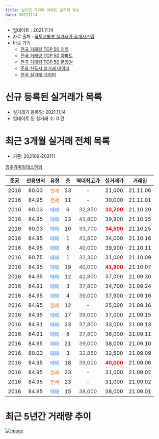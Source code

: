 ```yaml
---
title: 남이면 가마리 아파트 실거래 정보
date: 20211114
---
```


* 업데이트 : 2021.11.14
* 자료 출처 : [국토교통부 실거래가 공개시스템](http://rt.molit.go.kr)
* 바로 가기
    * [전국 거래량 TOP 50 지역](https://apt-info.github.io/apt-trade-info/tr)
    * [전국 거래량 TOP 50 아파트](https://apt-info.github.io/apt-trade-info/ta)
    * [전국 거래량 TOP 50 분양권](https://apt-info.github.io/apt-trade-info/tb)
    * [주요 신도시 실거래 데이터](https://apt-info.github.io/apt-trade-info/newtown)
    * [전국 실거래 데이터](https://apt-info.github.io/apt-trade-info/all)



<script async src="https://pagead2.googlesyndication.com/pagead/js/adsbygoogle.js"></script>
<!-- 기본광고 -->
<ins class="adsbygoogle"
     style="display:block"
     data-ad-client="ca-pub-1142216861245946"
     data-ad-slot="4805727019"
     data-ad-format="auto"
     data-full-width-responsive="true"></ins>
<script>
     (adsbygoogle = window.adsbygoogle || []).push({});
</script>


# 신규 등록된 실거래가 목록

* 실거래가 등록일: 2021.11.14
* 업데이트 된 실거래 수: 0 건




<script async src="https://pagead2.googlesyndication.com/pagead/js/adsbygoogle.js"></script>
<!-- 기본광고 -->
<ins class="adsbygoogle"
     style="display:block"
     data-ad-client="ca-pub-1142216861245946"
     data-ad-slot="4805727019"
     data-ad-format="auto"
     data-full-width-responsive="true"></ins>
<script>
     (adsbygoogle = window.adsbygoogle || []).push({});
</script>


# 최근 3개월 실거래 전체 목록
* 기준: 202109-202111


[청주가마힐데스하임](https://search.naver.com/search.naver?query=%EC%B2%AD%EC%A3%BC%EA%B0%80%EB%A7%88%ED%9E%90%EB%8D%B0%EC%8A%A4%ED%95%98%EC%9E%84)

|준공|전용면적|유형|층|역대최고가|실거래가|거래일|
|:---:|:---:|:---:|:---:|:---:|:---:|:---:|
|2016|80.03|<span style="color:#FF5A00">전세</span>|23|<span style="color:#444444">-</span>|21,000|21.11.06|
|2016|84.95|<span style="color:#FF5A00">전세</span>|11|<span style="color:#444444">-</span>|30,000|21.11.01|
|2016|80.03|<span style="color:#4285F3">매매</span>|6|<span style="color:#444444">32,850</span>|<b><span style="color:#FF0000">33,700</span></b>|21.10.29|
|2016|84.95|<span style="color:#4285F3">매매</span>|23|<span style="color:#444444">41,800</span>|39,900|21.10.25|
|2016|80.03|<span style="color:#4285F3">매매</span>|10|<span style="color:#444444">33,700</span>|<b><span style="color:#FF0000">34,500</span></b>|21.10.25|
|2016|84.95|<span style="color:#4285F3">매매</span>|1|<span style="color:#444444">41,800</span>|34,000|21.10.16|
|2016|84.95|<span style="color:#4285F3">매매</span>|8|<span style="color:#444444">40,000</span>|39,900|21.10.11|
|2016|80.75|<span style="color:#4285F3">매매</span>|1|<span style="color:#444444">32,300</span>|31,000|21.10.09|
|2016|84.95|<span style="color:#4285F3">매매</span>|19|<span style="color:#444444">40,000</span>|<b><span style="color:#FF0000">41,800</span></b>|21.10.07|
|2016|84.95|<span style="color:#4285F3">매매</span>|12|<span style="color:#444444">41,800</span>|37,000|21.09.30|
|2016|84.91|<span style="color:#4285F3">매매</span>|3|<span style="color:#444444">37,800</span>|34,700|21.09.24|
|2016|84.95|<span style="color:#4285F3">매매</span>|4|<span style="color:#444444">39,000</span>|37,900|21.09.16|
|2016|84.95|<span style="color:#FF5A00">전세</span>|12|<span style="color:#444444">-</span>|25,000|21.09.16|
|2016|84.95|<span style="color:#4285F3">매매</span>|17|<span style="color:#444444">39,000</span>|37,000|21.09.15|
|2016|84.91|<span style="color:#4285F3">매매</span>|23|<span style="color:#444444">37,800</span>|33,000|21.09.13|
|2016|84.91|<span style="color:#4285F3">매매</span>|8|<span style="color:#444444">37,800</span>|36,000|21.09.11|
|2016|84.95|<span style="color:#4285F3">매매</span>|21|<span style="color:#444444">39,000</span>|38,000|21.09.10|
|2016|80.03|<span style="color:#4285F3">매매</span>|3|<span style="color:#444444">32,850</span>|32,500|21.09.09|
|2016|84.95|<span style="color:#4285F3">매매</span>|18|<span style="color:#444444">39,000</span>|<b><span style="color:#FF0000">40,000</span></b>|21.09.06|
|2016|84.95|<span style="color:#FF5A00">전세</span>|23|<span style="color:#444444">-</span>|31,000|21.09.02|
|2016|84.95|<span style="color:#FF5A00">전세</span>|23|<span style="color:#444444">-</span>|31,000|21.09.02|
|2016|84.95|<span style="color:#4285F3">매매</span>|15|<span style="color:#444444">38,000</span>|38,000|21.09.01|



<script async src="https://pagead2.googlesyndication.com/pagead/js/adsbygoogle.js"></script>
<!-- 기본광고 -->
<ins class="adsbygoogle"
     style="display:block"
     data-ad-client="ca-pub-1142216861245946"
     data-ad-slot="4805727019"
     data-ad-format="auto"
     data-full-width-responsive="true"></ins>
<script>
     (adsbygoogle = window.adsbygoogle || []).push({});
</script>


# 최근 5년간 거래량 추이


<div style="width:100%;">
    <canvas id="deal_progress" height="200"></canvas>
</div>

<script>
new Chart(document.getElementById("deal_progress"), {
    type: 'line',
    data: {
        labels: ['16.01','16.02','16.03','16.04','16.05','16.06','16.07','16.08','16.09','16.10','16.11','16.12','17.01','17.02','17.03','17.04','17.05','17.06','17.07','17.08','17.09','17.10','17.11','17.12','18.01','18.02','18.03','18.04','18.05','18.06','18.07','18.08','18.09','18.10','18.11','18.12','19.01','19.02','19.03','19.04','19.05','19.06','19.07','19.08','19.09','19.10','19.11','19.12','20.01','20.02','20.03','20.04','20.05','20.06','20.07','20.08','20.09','20.10','20.11','20.12','21.01','21.02','21.03','21.04','21.05','21.06','21.07','21.08','21.09','21.10','21.11'],
        datasets: [{
            label: '매매/분양권',
            data: [104,28,31,9,8,7,7,10,7,22,45,40,38,43,18,8,12,11,6,4,1,2,1,2,1,3,1,1,1,0,0,0,1,1,5,2,6,4,8,2,4,2,3,1,2,3,1,5,2,4,5,3,13,14,6,6,14,15,19,46,24,13,16,11,7,4,6,12,10,7,0],
            borderColor: "rgba(66, 133, 243, 1)",
            backgroundColor: "rgba(66, 133, 243, 0.05)",
            borderWidth: 1,
            pointRadius: 0,
            fill: false,
            lineTension: 0
        },{
            label: '전/월세',
            data: [0,0,0,0,0,0,0,0,2,11,20,32,52,38,17,7,7,3,5,0,1,0,3,3,3,3,3,4,3,3,4,6,2,11,7,12,16,16,11,7,6,3,3,3,1,10,3,5,3,10,2,2,6,1,4,6,8,5,9,8,2,17,3,8,2,6,6,2,3,0,2],
            borderColor: "rgba(255, 90, 0, 1)",
            backgroundColor: "rgba(255, 90, 0, 0.05)",
            borderWidth: 1,
            pointRadius: 0,
            fill: false,
            lineTension: 0
        },{
            label: '합계',
            data: [104,28,31,9,8,7,7,10,9,33,65,72,90,81,35,15,19,14,11,4,2,2,4,5,4,6,4,5,4,3,4,6,3,12,12,14,22,20,19,9,10,5,6,4,3,13,4,10,5,14,7,5,19,15,10,12,22,20,28,54,26,30,19,19,9,10,12,14,13,7,2],
            borderColor: "rgba(0, 0, 0, 1)",
            backgroundColor: "rgba(0, 0, 0, 0.03)",
            borderWidth: 0.1,
            pointRadius: 0,
            fill: true,
            lineTension: 0
        }
        ]
    },
    options: {
        responsive: true,
        title: {
            display: false
        },
        tooltips: {
            mode: 'index',
            intersect: false
        },
        hover: {
            mode: 'nearest',
            intersect: true
        },
        scales: {
            xAxes: [{
                display: true,
                scaleLabel: {
                    display: true,
                    labelString: '년/월'
                }
            }],
            yAxes: [{
                display: true,
                ticks: {
                    suggestedMin: 0,
                },
                scaleLabel: {
                    display: true,
                    labelString: '실거래 수'
                }
            }]
        }
    }
});

</script>


[![image](https://apt-info.github.io/images/2020-01-03-apt-trade-info/1024x500.png)](https://play.google.com/store/apps/details?id=com.aptinfo.apttradeinfo)

